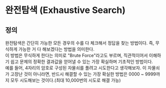 # 완전탐색 (Exhaustive Search)

## 정의
완전탐색은 간단히 가능한 모든 경우의 수를 다 체크해서 정답을 찾는 방법이다.  즉, 무식하게 가능한 거 다 해보겠다는 방법을 의미한다.  
이 방법은 무식하게 한다는 의미로 "Brute Force"라고도 부르며, 직관적이어서 이해하기 쉽고 문제의 정확한 결과값을 얻어낼 수 있는 가장 확실하며 기초적인 방법이다.  
예를 들어, 4자리의 암호로 구성된 자물쇠를 풀려고 시도한다고 생각해보자. 이 자물쇠가 고장난 것이 아니라면, 
반드시 해결할 수 있는 가장 확실한 방법은 0000 ~ 9999까지 모두 시도해보는 것이다.(최대 10,000번의 시도로 해결 가능)
